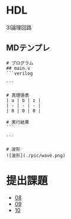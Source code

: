 # HDL
3I論理回路

## MDテンプレ

``````
# プログラム
## main.v
```verilog

```

# 真理値表
| a | b | z |
| - | - | - |
| 0 | 0 | 0 |

# 実行結果
```

```

# 波形
![波形](./pic/wave.png)
``````

# 提出課題
- [08](./pdf/08/08.pdf)
- [09](./pdf/09/09.pdf)
- [10](./pdf/09/09.pdf)
